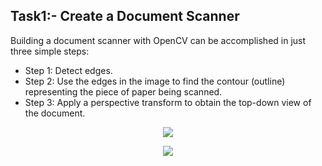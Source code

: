 ## Task1:- Create a Document Scanner

Building a document scanner with OpenCV can be accomplished in just three simple steps:

- Step 1: Detect edges.
- Step 2: Use the edges in the image to find the contour (outline) representing the piece of paper being scanned.
- Step 3: Apply a perspective transform to obtain the top-down view of the document.



<p align="center">
<img src="Photos/page">
</p>


<p align="center">
<img src="Photos/scanned/page">
</p>
